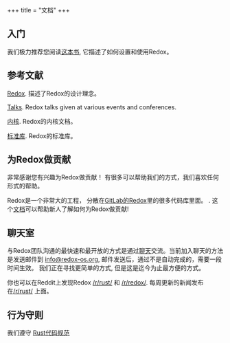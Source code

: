 +++
title = "文档"
+++

## 入门

我们极力推荐您阅读[这本书](https://doc.redox-os.org/book/), 它描述了如何设置和使用Redox。

## 参考文献

[Redox](https://doc.redox-os.org/book/). 描述了Redox的设计理念。

[Talks](/talks/). Redox talks given at various events and conferences.

[内核](https://doc.redox-os.org/kernel/kernel/). Redox的内核文档。

[标准库](https://doc.redox-os.org/std/std/). Redox的标准库。

## 为Redox做贡献

非常感谢您有兴趣为Redox做贡献！
有很多可以帮助我们的方式，我们喜欢任何形式的帮助。

Redox是一个非常大的工程， 分散在[GitLab的Redox](https://gitlab.redox-os.org/redox-os)里的很多代码库里面。
. 这个[文档](https://gitlab.redox-os.org/redox-os/redox/blob/master/CONTRIBUTING.md)可以帮助新人了解如何为Redox做贡献!

## 聊天室

与Redox团队沟通的最快速和最开放的方式是通过[聊天](https://chat.redox-os.org/)交流。当前加入聊天的方法是发送邮件到
[info@redox-os.org](mailto:info@redox-os.org), 邮件发送后，通过不是自动完成的，需要一段时间生效。
我们正在寻找更简单的方式, 但是这是迄今为止最方便的方式。

你也可以在Reddit上发现Redox
[/r/rust/](https://www.reddit.com/r/rust) 和
[/r/redox/](https://www.reddit.com/r/redox). 每周更新的新闻发布在[/r/rust/](https://www.reddit.com/r/rust) 上面。

## 行为守则

我们遵守 [Rust代码规范](https://www.rust-lang.org/policies/code-of-conduct)
